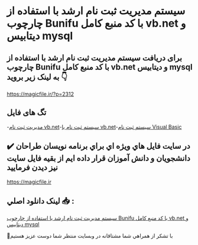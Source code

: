 # سیستم مدیریت ثبت نام ارشد با استفاده از چارچوب Bunifu با کد منبع کامل vb.net و دیتابیس mysql

## برای دریافت سیستم مدیریت ثبت نام ارشد با استفاده از چارچوب Bunifu با کد منبع کامل vb.net و دیتابیس mysql به لینک زیر بروید 👇

https://magicfile.ir/?p=2312

## تگ های فایل

-[مدیریت ثبت نام vb.net](https://magicfile.ir/product/%d8%b3%db%8c%d8%b3%d8%aa%d9%85-%d9%85%d8%af%db%8c%d8%b1%db%8c%d8%aa-%d8%ab%d8%a8%d8%aa-%d9%86%d8%a7%d9%85-bunifu-vb-net/)-[سیستم ثبت نام با vb.net](https://magicfile.ir/product/%d8%b3%db%8c%d8%b3%d8%aa%d9%85-%d9%85%d8%af%db%8c%d8%b1%db%8c%d8%aa-%d8%ab%d8%a8%d8%aa-%d9%86%d8%a7%d9%85-bunifu-vb-net/)-[سیستم ثبت نام Visual Basic](https://magicfile.ir/product/%d8%b3%db%8c%d8%b3%d8%aa%d9%85-%d9%85%d8%af%db%8c%d8%b1%db%8c%d8%aa-%d8%ab%d8%a8%d8%aa-%d9%86%d8%a7%d9%85-bunifu-vb-net/)

## ✔️ در سايت فايل هاي ويژه اي براي برنامه نويسان طراحان دانشجويان و دانش آموزان قرار داده ايم از بقيه فايل سايت نيز ديدن فرماييد

https://magicfile.ir


## لينک دانلود اصلي 📥 :

[سیستم مدیریت ثبت نام ارشد با استفاده از چارچوب Bunifu با کد منبع کامل vb.net و دیتابیس mysql](https://magicfile.ir/product/%d8%b3%db%8c%d8%b3%d8%aa%d9%85-%d9%85%d8%af%db%8c%d8%b1%db%8c%d8%aa-%d8%ab%d8%a8%d8%aa-%d9%86%d8%a7%d9%85-bunifu-vb-net/) 


🙏با تشکر از همراهي شما مشتاقانه در وبسایت منتظر شما دوست عزیز هستیم

